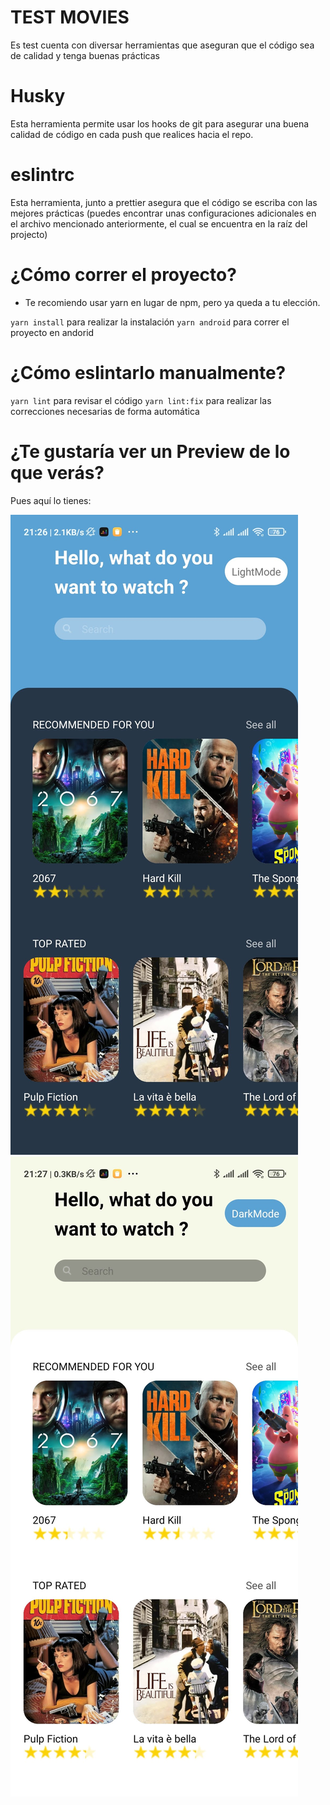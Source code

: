 # TEST MOVIES

Es test cuenta con diversar herramientas que aseguran que el código sea de calidad y tenga buenas prácticas

# Husky

Esta herramienta permite usar los hooks de git para asegurar una buena calidad de código en cada push que realices hacia el repo.

# eslintrc

Esta herramienta, junto a prettier asegura que el código se escriba con las mejores prácticas (puedes encontrar unas configuraciones adicionales en el archivo mencionado anteriormente, el cual se encuentra en la raíz del projecto)

# ¿Cómo correr el proyecto?

- Te recomiendo usar yarn en lugar de npm, pero ya queda a tu elección.

`yarn install` para realizar la instalación
`yarn android` para correr el proyecto en andorid

# ¿Cómo eslintarlo manualmente?

`yarn lint` para revisar el código
`yarn lint:fix` para realizar las correcciones necesarias de forma automática

# ¿Te gustaría ver un Preview de lo que verás?

Pues aquí lo tienes:


![DarkTheme](./.readme-static/darkTheme.jpg) ![LightTheme](./.readme-static/lightTheme.jpg)

